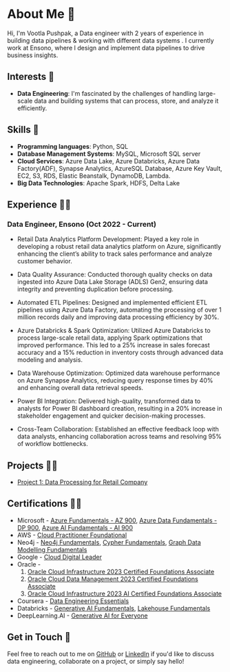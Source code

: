 # About Me 👋
Hi, I'm Vootla Pushpak, a Data engineer with 2 years of experience in building data pipelines & working with different data systems . I currently work at Ensono, where I design and implement data pipelines to drive business insights.

## Interests 🔭
* **Data Engineering**: I'm fascinated by the challenges of handling large-scale data and building systems that can process, store, and analyze it efficiently.

## Skills 🦾
* **Programming languages**: Python, SQL
* **Database Management Systems**: MySQL, Microsoft SQL server
* **Cloud Services**: Azure Data Lake, Azure Databricks, Azure Data Factory(ADF), Synapse Analytics, AzureSQL Database, Azure Key Vault, EC2, S3, RDS, Elastic Beanstalk, DynamoDB, Lambda.
* **Big Data Technologies**: Apache Spark, HDFS, Delta Lake

## Experience 👨‍💻
### Data Engineer, Ensono (Oct 2022 - Current)

* Retail Data Analytics Platform Development: Played a key role in developing a robust retail data analytics platform on Azure, significantly enhancing the client’s ability to track sales performance and analyze customer behavior.

* Data Quality Assurance: Conducted thorough quality checks on data ingested into Azure Data Lake Storage (ADLS) Gen2, ensuring data integrity and preventing duplication before processing.

* Automated ETL Pipelines: Designed and implemented efficient ETL pipelines using Azure Data Factory, automating the processing of over 1 million records daily and improving data processing efficiency by 30%.

* Azure Databricks & Spark Optimization: Utilized Azure Databricks to process large-scale retail data, applying Spark optimizations that improved performance. This led to a 25% increase in sales forecast accuracy and a 15% reduction in inventory costs through advanced data modeling and analysis.

* Data Warehouse Optimization: Optimized data warehouse performance on Azure Synapse Analytics, reducing query response times by 40% and enhancing overall data retrieval speeds.

* Power BI Integration: Delivered high-quality, transformed data to analysts for Power BI dashboard creation, resulting in a 20% increase in stakeholder engagement and quicker decision-making processes.

* Cross-Team Collaboration: Established an effective feedback loop with data analysts, enhancing collaboration across teams and resolving 95% of workflow bottlenecks.

## Projects 🧑‍🔧
* [Project 1: Data Processing for Retail Company](https://github.com/PushpakVootla21/Retail_Data_Engineering_Project)

## Certifications 👨‍🎓

* Microsoft - [Azure Fundamentals - AZ 900](https://www.credly.com/badges/bc330886-43b4-4b3d-ac7a-8a17d526d667/linked_in_profile), [Azure Data Fundamentals - DP 900](https://www.credly.com/badges/2963bd31-1acb-4194-96d9-aedd40d7546f/linked_in_profile), [Azure AI Fundamentals - AI 900](https://learn.microsoft.com/api/credentials/share/en-us/VootlaPushpak-5479/54C0FB6E1020CD53)
* AWS - [Cloud Practitioner Foundational](https://www.credly.com/badges/e8e77453-d9f5-4ad1-8c9f-9fe40f9d5355/linked_in_profile)
* Neo4j - [Neo4j Fundamentals](https://graphacademy.neo4j.com/u/13ffa2d7-de41-48fe-a8d1-4b2cdeab225a/neo4j-fundamentals/), [Cypher Fundamentals](https://graphacademy.neo4j.com/u/13ffa2d7-de41-48fe-a8d1-4b2cdeab225a/cypher-fundamentals/), [Graph Data Modelling Fundamentals](https://graphacademy.neo4j.com/u/13ffa2d7-de41-48fe-a8d1-4b2cdeab225a/modeling-fundamentals/)
* Google - [Cloud Digital Leader](https://www.credential.net/60e2e6ed-27af-44b2-85e9-5adc66dc3066)
* Oracle -
  1. [Oracle Cloud Infrastructure 2023 Certified Foundations Associate](https://catalog-education.oracle.com/pls/certview/sharebadge?id=C8384B1F06A5FC1B8C83515896D01189CEFB7FC785317D5F1C86EB37A57DF2CA)
  2.  [Oracle Cloud Data Management 2023 Certified Foundations Associate](https://catalog-education.oracle.com/pls/certview/sharebadge?id=CC886834DBBFF0EFB0033B63F8813ADFFE6AD0EC59F3DAE8FA159C0F791EBBEE)
  3.  [Oracle Cloud Infrastructure 2023 AI Certified Foundations Associate](https://catalog-education.oracle.com/pls/certview/sharebadge?id=5796615F8EB7C9A9B591C3778593E6AF4D91773B108F801235D315E33F8949D0)
* Coursera - [Data Engineering Essentials](https://www.credly.com/badges/2b4142f2-c5dd-48ae-8e92-0648c749f7e2)
* Databricks - [Generative AI Fundamentals](https://credentials.databricks.com/988285f5-5596-463d-933f-5628d602a900), [Lakehouse Fundamentals](https://credentials.databricks.com/84038ff1-64a5-4fc9-b6a4-2391c851bddc)
* DeepLearning.AI - [Generative AI for Everyone](https://www.coursera.org/account/accomplishments/verify/5K96SMHP8HLU)

## Get in Touch 📩
Feel free to reach out to me on  [GitHub](https://github.com/PushpakVootla21) or [LinkedIn](https://www.linkedin.com/in/pushpak-vootla-a214b1169/) if you'd like to discuss data engineering, collaborate on a project, or simply say hello!
